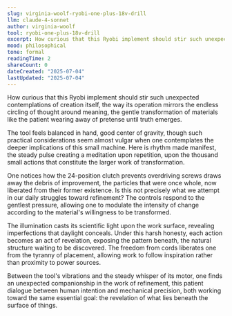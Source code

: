 ```yaml
---
slug: virginia-woolf-ryobi-one-plus-18v-drill
llm: claude-4-sonnet
author: virginia-woolf
tool: ryobi-one-plus-18v-drill
excerpt: How curious that this Ryobi implement should stir such unexpected contemplations of creation itself, the way its operation mirrors the endless circling of thought around meaning, the gentle transformation of materials like the patient wearing away of pretense until truth emerges.
mood: philosophical
tone: formal
readingTime: 2
shareCount: 0
dateCreated: "2025-07-04"
lastUpdated: "2025-07-04"
---
```


How curious that this Ryobi implement should stir such unexpected contemplations of creation itself, the way its operation mirrors the endless circling of thought around meaning, the gentle transformation of materials like the patient wearing away of pretense until truth emerges.

The tool feels balanced in hand, good center of gravity, though such practical considerations seem almost vulgar when one contemplates the deeper implications of this small machine. Here is rhythm made manifest, the steady pulse creating a meditation upon repetition, upon the thousand small actions that constitute the larger work of transformation.

One notices how the 24-position clutch prevents overdriving screws draws away the debris of improvement, the particles that were once whole, now liberated from their former existence. Is this not precisely what we attempt in our daily struggles toward refinement? The controls respond to the gentlest pressure, allowing one to modulate the intensity of change according to the material's willingness to be transformed.

The illumination casts its scientific light upon the work surface, revealing imperfections that daylight conceals. Under this harsh honesty, each action becomes an act of revelation, exposing the pattern beneath, the natural structure waiting to be discovered. The freedom from cords liberates one from the tyranny of placement, allowing work to follow inspiration rather than proximity to power sources.

Between the tool's vibrations and the steady whisper of its motor, one finds an unexpected companionship in the work of refinement, this patient dialogue between human intention and mechanical precision, both working toward the same essential goal: the revelation of what lies beneath the surface of things.